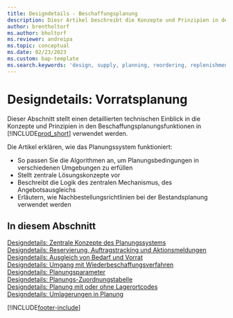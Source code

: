 ```yaml
---
title: Designdetails - Beschaffungsplanung
description: Diesr Artikel beschreibt die Konzepte und Prinzipien in den Beschaffungsplanungsfunktionen in Business Central.
author: brentholtorf
ms.author: bholtorf
ms.reviewer: andreipa
ms.topic: conceptual
ms.date: 02/23/2023
ms.custom: bap-template
ms.search.keywords: 'design, supply, planning, reordering, replenishment'
---
```

# <a name="design-details-supply-planning" />Designdetails: Vorratsplanung

Dieser Abschnitt stellt einen detaillierten technischen Einblick in die Konzepte und Prinzipien in den Beschaffungsplanungsfunktionen in [!INCLUDE[prod_short](includes/prod_short.md)] verwendet werden.  

Die Artikel erklären, wie das Planungssystem funktioniert:

* So passen Sie die Algorithmen an, um Planungsbedingungen in verschiedenen Umgebungen zu erfüllen
* Stellt zentrale Lösungskonzepte vor
* Beschreibt die Logik des zentralen Mechanismus, des Angebotsausgleichs
* Erläutern, wie Nachbestellungsrichtlinien bei der Bestandsplanung verwendet werden  

## <a name="in-this-section" />In diesem Abschnitt

[Designdetails: Zentrale Konzepte des Planungssystems](design-details-central-concepts-of-the-planning-system.md)  
[Designdetails: Reservierung, Auftragstracking und Aktionsmeldungen](design-details-reservation-order-tracking-and-action-messaging.md)  
[Designdetails: Ausgleich von Bedarf und Vorrat](design-details-balancing-demand-and-supply.md)  
[Designdetails: Umgang mit Wiederbeschaffungsverfahren](design-details-handling-reordering-policies.md)  
[Designdetails: Planungsparameter](design-details-planning-parameters.md)  
[Designdetails: Planungs-Zuordnungstabelle](design-details-planning-assignment-table.md)  
[Designdetails: Planung mit oder ohne Lagerortcodes](production-planning-with-without-locations.md)  
[Designdetails: Umlagerungen in Planung](design-details-transfers-in-planning.md)

[!INCLUDE[footer-include](includes/footer-banner.md)]
